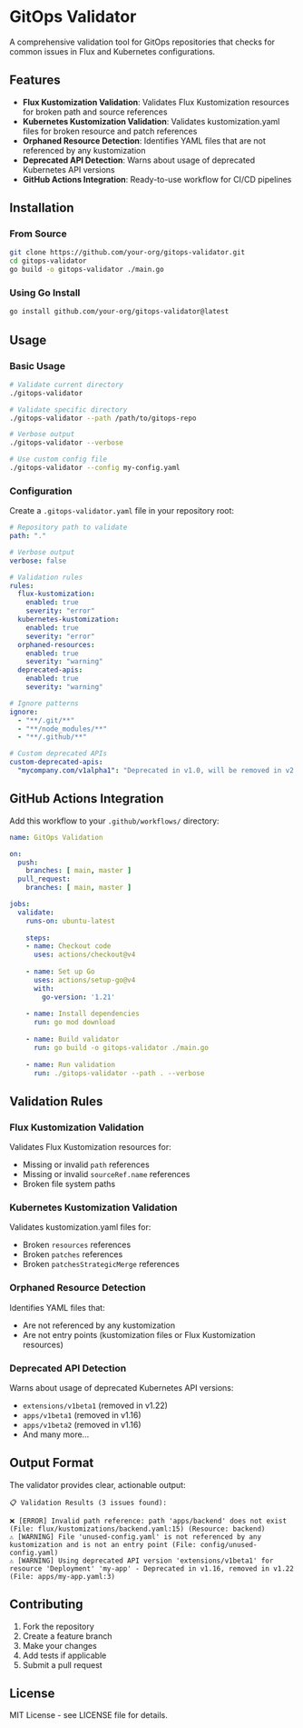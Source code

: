 # GitOps Validator

A comprehensive validation tool for GitOps repositories that checks for common issues in Flux and Kubernetes configurations.

## Features

- **Flux Kustomization Validation**: Validates Flux Kustomization resources for broken path and source references
- **Kubernetes Kustomization Validation**: Validates kustomization.yaml files for broken resource and patch references
- **Orphaned Resource Detection**: Identifies YAML files that are not referenced by any kustomization
- **Deprecated API Detection**: Warns about usage of deprecated Kubernetes API versions
- **GitHub Actions Integration**: Ready-to-use workflow for CI/CD pipelines

## Installation

### From Source

```bash
git clone https://github.com/your-org/gitops-validator.git
cd gitops-validator
go build -o gitops-validator ./main.go
```

### Using Go Install

```bash
go install github.com/your-org/gitops-validator@latest
```

## Usage

### Basic Usage

```bash
# Validate current directory
./gitops-validator

# Validate specific directory
./gitops-validator --path /path/to/gitops-repo

# Verbose output
./gitops-validator --verbose

# Use custom config file
./gitops-validator --config my-config.yaml
```

### Configuration

Create a `.gitops-validator.yaml` file in your repository root:

```yaml
# Repository path to validate
path: "."

# Verbose output
verbose: false

# Validation rules
rules:
  flux-kustomization:
    enabled: true
    severity: "error"
  kubernetes-kustomization:
    enabled: true
    severity: "error"
  orphaned-resources:
    enabled: true
    severity: "warning"
  deprecated-apis:
    enabled: true
    severity: "warning"

# Ignore patterns
ignore:
  - "**/.git/**"
  - "**/node_modules/**"
  - "**/.github/**"

# Custom deprecated APIs
custom-deprecated-apis:
  "mycompany.com/v1alpha1": "Deprecated in v1.0, will be removed in v2.0"
```

## GitHub Actions Integration

Add this workflow to your `.github/workflows/` directory:

```yaml
name: GitOps Validation

on:
  push:
    branches: [ main, master ]
  pull_request:
    branches: [ main, master ]

jobs:
  validate:
    runs-on: ubuntu-latest
    
    steps:
    - name: Checkout code
      uses: actions/checkout@v4
      
    - name: Set up Go
      uses: actions/setup-go@v4
      with:
        go-version: '1.21'
        
    - name: Install dependencies
      run: go mod download
      
    - name: Build validator
      run: go build -o gitops-validator ./main.go
      
    - name: Run validation
      run: ./gitops-validator --path . --verbose
```

## Validation Rules

### Flux Kustomization Validation

Validates Flux Kustomization resources for:
- Missing or invalid `path` references
- Missing or invalid `sourceRef.name` references
- Broken file system paths

### Kubernetes Kustomization Validation

Validates kustomization.yaml files for:
- Broken `resources` references
- Broken `patches` references
- Broken `patchesStrategicMerge` references

### Orphaned Resource Detection

Identifies YAML files that:
- Are not referenced by any kustomization
- Are not entry points (kustomization files or Flux Kustomization resources)

### Deprecated API Detection

Warns about usage of deprecated Kubernetes API versions:
- `extensions/v1beta1` (removed in v1.22)
- `apps/v1beta1` (removed in v1.16)
- `apps/v1beta2` (removed in v1.16)
- And many more...

## Output Format

The validator provides clear, actionable output:

```
📋 Validation Results (3 issues found):

❌ [ERROR] Invalid path reference: path 'apps/backend' does not exist (File: flux/kustomizations/backend.yaml:15) (Resource: backend)
⚠️ [WARNING] File 'unused-config.yaml' is not referenced by any kustomization and is not an entry point (File: config/unused-config.yaml)
⚠️ [WARNING] Using deprecated API version 'extensions/v1beta1' for resource 'Deployment' 'my-app' - Deprecated in v1.16, removed in v1.22 (File: apps/my-app.yaml:3)
```

## Contributing

1. Fork the repository
2. Create a feature branch
3. Make your changes
4. Add tests if applicable
5. Submit a pull request

## License

MIT License - see LICENSE file for details.